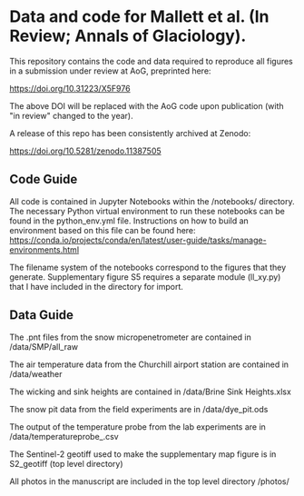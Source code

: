 # Data and code for Mallett et al. (In Review; Annals of Glaciology).

This repository contains the code and data required to reproduce all figures in a submission under review at AoG, preprinted here:

https://doi.org/10.31223/X5F976

The above DOI will be replaced with the AoG code upon publication (with "in review" changed to the year).

A release of this repo has been consistently archived at Zenodo:

https://doi.org/10.5281/zenodo.11387505

## Code Guide

All code is contained in Jupyter Notebooks within the /notebooks/ directory. The necessary Python virtual environment to run these notebooks can be found in the python_env.yml file. Instructions on how to build an environment based on this file can be found here: https://conda.io/projects/conda/en/latest/user-guide/tasks/manage-environments.html

The filename system of the notebooks correspond to the figures that they generate. Supplementary figure S5 requires a separate module (ll_xy.py) that I have included in the directory for import.

## Data Guide

The .pnt files from the snow micropenetrometer are contained in /data/SMP/all_raw

The air temperature data from the Churchill airport station are contained in /data/weather

The wicking and sink heights are contained in /data/Brine Sink Heights.xlsx

The snow pit data from the field experiments are in /data/dye_pit.ods

The output of the temperature probe from the lab experiments are in /data/temperatureprobe_.csv

The Sentinel-2 geotiff used to make the supplementary map figure is in S2_geotiff (top level directory)

All photos in the manuscript are included in the top level directory /photos/



